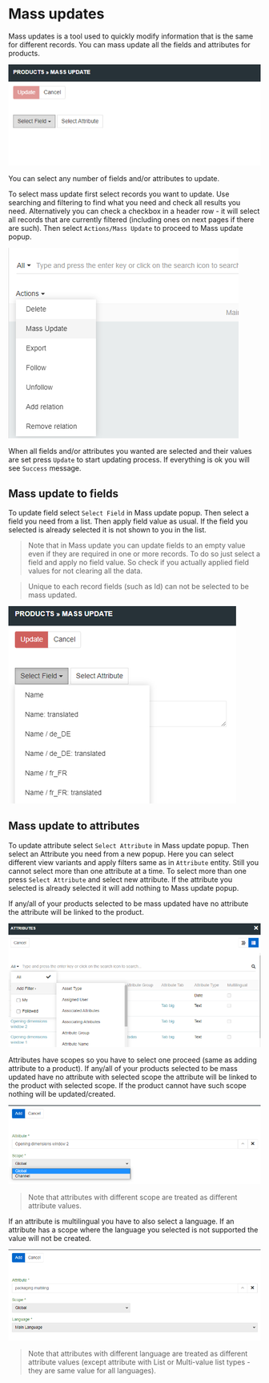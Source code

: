 # Mass updates

Mass updates is a tool used to quickly modify information that is the same for different records. You can mass update all the fields and attributes for products.

![Mass update select](./_assets/mass-update/mass-update-options.png)

You can select any number of fields and/or attributes to update.

To select mass update first select records you want to update. Use searching and filtering to find what you need and check all results you need. Alternatively you can check a checkbox in a header row - it will select all records that are currently filtered (including ones on next pages if there are such). Then select `Actions/Mass Update` to proceed to Mass update popup.

![Selecting mass update](./_assets/mass-update/mass-update-select.png)

When all fields and/or attributes you wanted are selected and their values are set press `Update` to start updating process. If everything is ok you will see `Success` message.

## Mass update to fields

To update field select `Select Field` in Mass update popup. Then select a field you need from a list. Then apply field value as usual. If the field you selected is already selected it is not shown to you in the list.

> Note that in Mass update you can update fields to an empty value even if they are required in one or more records. To do so just select a field and apply no field value. So check if you actually applied field values for not clearing all the data.

> Unique to each record fields (such as Id) can not be selected to be mass updated.

![Mass update to fields](./_assets/mass-update/mass-update-field.png)

## Mass update to attributes

To update attribute select `Select Attribute` in Mass update popup. Then select an Attribute you need from a new popup. Here you can select different view variants and apply filters same as in `Attribute` entity. Still you cannot select more than one attribute at a time. To select more than one press `Select Attribute` and select new attribute. If the attribute you selected is already selected it will add nothing to Mass update popup.

If any/all of your products selected to be mass updated have no attribute the attribute will be linked to the product.

![Mass update to attributes](./_assets/mass-update/mass-update-atribute-popup.png)

Attributes have scopes so you have to select one proceed (same as adding attribute to a product). If any/all of your products selected to be mass updated have no attribute with selected scope the attribute will be linked to the product with selected scope. If the product cannot have such scope nothing will be updated/created.

![Mass update to attributes scope](./_assets/mass-update/mass-update-atribute-noml.png)

> Note that attributes with different scope are treated as different attribute values.

If an attribute is multilingual you have to also select a language. If an attribute has a scope where the language you selected is not supported the value will not be created.

![Mass update to attributes language](./_assets/mass-update/mass-update-atribute-ml.png)

> Note that attributes with different language are treated as different attribute values (except attribute with List or Multi-value list types - they are same value for all languages).